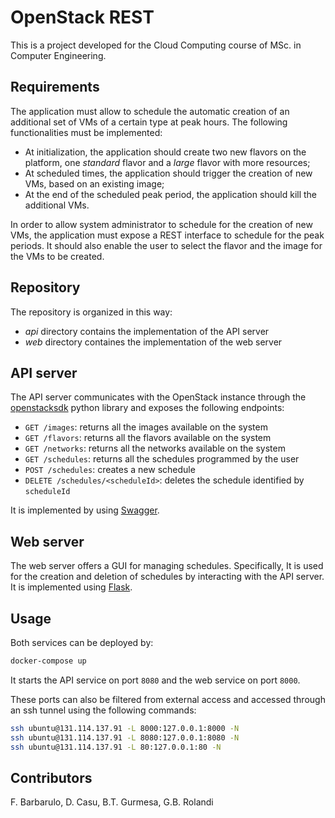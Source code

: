 # OpenStack REST

This is a project developed for the Cloud Computing course of MSc. in Computer Engineering.

## Requirements

The application must allow to schedule the automatic creation of an additional set of VMs of a certain type at peak hours.
The following functionalities must be implemented:

- At initialization, the application should create two new flavors on the platform, one _standard_ flavor and a _large_ flavor with more resources;
- At scheduled times, the application should trigger the creation of new VMs, based on an existing image;
- At the end of the scheduled peak period, the application should kill the additional VMs.

In order to allow system administrator to schedule for the creation of new VMs, the application must expose a REST interface to schedule for the peak periods. It should also enable the user to select the flavor and the image for the VMs to be created.

## Repository

The repository is organized in this way:

- _api_ directory contains the implementation of the API server
- _web_ directory containes the implementation of the web server

## API server

The API server communicates with the OpenStack instance through the [openstacksdk](https://github.com/openstack/openstacksdk) python library and exposes the following endpoints:

- `GET /images`: returns all the images available on the system
- `GET /flavors`: returns all the flavors available on the system
- `GET /networks`: returns all the networks available on the system
- `GET /schedules`: returns all the schedules programmed by the user
- `POST /schedules`: creates a new schedule
- `DELETE /schedules/<scheduleId>`: deletes the schedule identified by `scheduleId`

It is implemented by using [Swagger](https://swagger.io).

## Web server

The web server offers a GUI for managing schedules. Specifically, It is used for the creation and deletion of schedules by interacting with the API server. It is implemented using [Flask](https://flask.palletsprojects.com/en/1.1.x/).

## Usage

Both services can be deployed by:

```bash
docker-compose up
```

It starts the API service on port `8080` and the web service on port `8000`.

These ports can also be filtered from external access and accessed through an ssh tunnel using the following commands:
```bash
ssh ubuntu@131.114.137.91 -L 8000:127.0.0.1:8000 -N
ssh ubuntu@131.114.137.91 -L 8080:127.0.0.1:8080 -N
ssh ubuntu@131.114.137.91 -L 80:127.0.0.1:80 -N
```

## Contributors
F. Barbarulo, D. Casu, B.T. Gurmesa, G.B. Rolandi 

